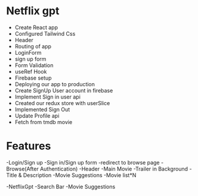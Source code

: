 # Netflix gpt

- Create React app
- Configured Tailwind Css
- Header
- Routing of app
- LoginForm
- sign up form
- Form Validation
- useRef Hook
- Firebase setup
- Deploying our app to production
- Create SignUp User account in firebase
- Implement Sign in user api
- Created our redux store with userSlice 
- Implemented Sign Out
- Update Profile api
- Fetch from tmdb movie


# Features

-Login/Sign up
   -Sign in/Sign up form 
   -redirect to browse page
-Browse(After Authentication)
     -Header
     -Main Movie
         -Trailer in Background
         -Title & Description
         -Movie Suggestions
            -Movie list*N

-NetflixGpt
    -Search Bar
    -Movie Suggestions




         




